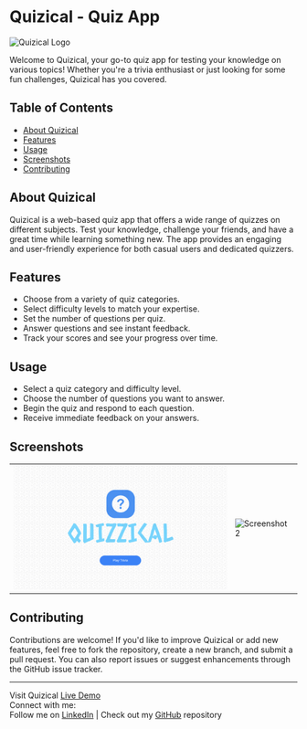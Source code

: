# Quizical - Quiz App

![Quizical Logo](https://github.com/Yab1/Quizzical/blob/main/public/favicon.ico)

Welcome to Quizical, your go-to quiz app for testing your knowledge on various topics! Whether you're a trivia enthusiast or just looking for some fun challenges, Quizical has you covered.

## Table of Contents

- [About Quizical](#about-quizical)
- [Features](#features)
- [Usage](#usage)
- [Screenshots](#screenshots)
- [Contributing](#contributing)

## About Quizical

Quizical is a web-based quiz app that offers a wide range of quizzes on different subjects. Test your knowledge, challenge your friends, and have a great time while learning something new. The app provides an engaging and user-friendly experience for both casual users and dedicated quizzers.

## Features

- Choose from a variety of quiz categories.
- Select difficulty levels to match your expertise.
- Set the number of questions per quiz.
- Answer questions and see instant feedback.
- Track your scores and see your progress over time.

## Usage

- Select a quiz category and difficulty level.
- Choose the number of questions you want to answer.
- Begin the quiz and respond to each question.
- Receive immediate feedback on your answers.

## Screenshots

<table>
  <tr>
    <td><img src="https://github.com/Yab1/Quizzical/blob/main/src/assets/screenshot1.png" alt="Screenshot 1" width="400"/></td>
    <td><img src="screenshot2.png" alt="Screenshot 2" width="400"/></td>
  </tr>
</table>

## Contributing

Contributions are welcome! If you'd like to improve Quizical or add new features, feel free to fork the repository, create a new branch, and submit a pull request. You can also report issues or suggest enhancements through the GitHub issue tracker.

---

Visit Quizical [Live Demo]()  
Connect with me:  
Follow me on [LinkedIn](https://www.linkedin.com/in/yeabsera-lisanework-7570981ba/) | Check out my [GitHub](https://github.com/Yab1) repository
